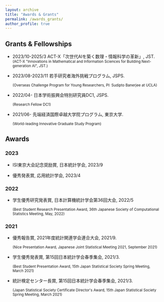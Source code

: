 ```yaml
---
layout: archive
title: "Awards & Grants"
permalink: /awards_grants/
author_profile: true
---
```


## Grants & Fellowships

- 2023/10-2025/3  ACT-X「次世代AIを築く数理・情報科学の革新」,  JST. 
  <small>(ACT-X "Innovations in Mathematical and Information Sciences for Building Next-generation AI", JST.)</small>

- 2023/08-2023/11 若手研究者海外挑戦プログラム,  JSPS. 

  <small>(Overseas Challenge Program for Young Researchers, PI: Sudipto Banerjee at UCLA)</small>

- 2022/04- 日本学術振興会特別研究員DC1,  JSPS.

  <small>(Research Fellow DC1)</small>

- 2021/06- 先端経済国際卓越大学院プログラム, 東京大学.

  <small>(World-leading Innovative Graduate Study Program)</small>
  

## Awards

### 2023

- ISI東京大会記念奨励賞, 日本統計学会, 2023/9
  
- 優秀発表賞, 応用統計学会, 2023/4

### 2022

- 学生優秀研究発表賞, 日本計算機統計学会第36回大会, 2022/5

  <small>(Best Student Research Presentation Award, 36th Japanese Society of Computational Statistics Meeting, May, 2022)</small>

### 2021

- 優秀報告賞​, 2021年度統計関連学会連合大会, 2021/9.

  <small>(Nice Presentation Award, Japanese Joint Statistical Meeting 2021, September 2021)</small>

- 学生優秀発表賞, 第15回日本統計学会春季集会, 2021/3. 

  <small>(Best Student Presentation Award, 15th Japan Statistical Society Spring Meeting, March 2021)</small>

- 統計検定センター長賞, 第15回日本統計学会春季集会, 2021/3.

  <small>(Japan Statistical Society Certificate Director's Award, 15th Japan Statistical Society Spring Meeting, March 2021)</small>